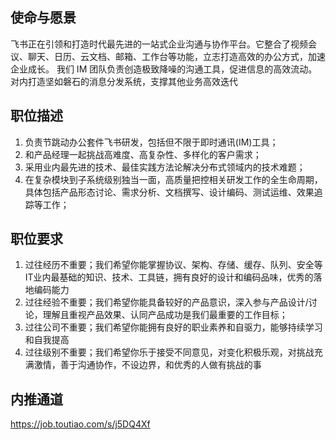 ## 使命与愿景

飞书正在引领和打造时代最先进的一站式企业沟通与协作平台。它整合了视频会议、聊天、日历、云文档、邮箱、工作台等功能，立志打造高效的办公方式，加速企业成长。
我们 IM 团队负责创造极致降噪的沟通工具，促进信息的高效流动。对内打造坚如磐石的消息分发系统，支撑其他业务高效迭代

## 职位描述

1. 负责节跳动办公套件飞书研发，包括但不限于即时通讯(IM)工具；
2. 和产品经理一起挑战高难度、高复杂性、多样化的客户需求；
3. 采用业内最先进的技术、最佳实践方法论解决分布式领域内的技术难题；
4. 在复杂模块到子系统级别独当一面，高质量把控相关研发工作的全生命周期，具体包括产品形态讨论、需求分析、文档撰写、设计编码、测试运维、效果追踪等工作；

## 职位要求
1. 过往经历不重要；我们希望你能掌握协议、架构、存储、缓存、队列、安全等IT业内最基础的知识、技术、工具链，拥有良好的设计和编码品味，优秀的落地编码能力
2. 过往经验不重要；我们希望你能具备较好的产品意识，深入参与产品设计/讨论，理解且重视产品效果、认同产品成功是我们最重要的工作目标；
3. 过往公司不重要；我们希望你能拥有良好的职业素养和自驱力，能够持续学习和自我提高
4. 过往级别不重要；我们希望你乐于接受不同意见，对变化积极乐观，对挑战充满激情，善于沟通协作，不设边界，和优秀的人做有挑战的事

## 内推通道
https://job.toutiao.com/s/j5DQ4Xf